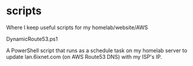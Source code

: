 # scripts
Where I keep useful scripts for my homelab/website/AWS

DynamicRoute53.ps1

  A PowerShell script that runs as a schedule task on my homelab server to update lan.6ixnet.com (on AWS Route53 DNS) with my ISP's IP.
